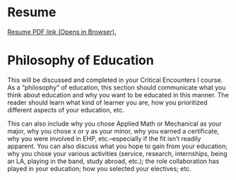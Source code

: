 # Resume

<a href="gnorman7.github.io/pdfs/Resume_MostRecent.pdf" target="_blank">Resume PDF link (Opens in Browser).</a>

# Philosophy of Education

This will be discussed and completed in your Critical Encounters I course. As a “philosophy” of education, this section should communicate what you think about education and why you want to be educated in this manner.  The reader should learn what kind of learner you are, how you prioritized different aspects of your education, etc.

This can also include why you chose Applied Math or Mechanical as your major, why you chose x or y as your minor, why you earned a certificate, why you were involved in EHP,  etc.–especially if the fit isn’t readily apparent.  You can also discuss what you hope to gain from your education; why you chose your various activities (service, research, internships, being an LA, playing in the band, study abroad, etc.); the role collaboration has played in your education; how you selected your electives; etc.
